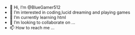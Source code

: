 - 👋 Hi, I’m @BlueGamer512
- 👀 I’m interested in coding,lucid dreaming and playing games
- 🌱 I’m currently learning html
- 💞️ I’m looking to collaborate on ...
- 📫 How to reach me ...

<!---
BlueGamer512/BlueGamer512 is a ✨ special ✨ repository because its `README.md` (this file) appears on your GitHub profile.
You can click the Preview link to take a look at your changes.
--->
